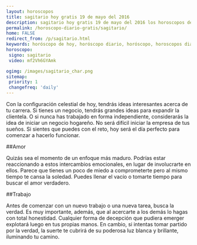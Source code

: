 ```yaml
---
layout: horoscopos
title: sagitario hoy gratis 19 de mayo del 2016 
description: sagitario hoy gratis 19 de mayo del 2016 los horoscopos del dia, amor, trabajo, vida personal. Todas las predicciones para sagitario gratis. Ahora Tambien podes consultar el Oraculo SI o NO http://horoscopo-del-dia.com/oraculo-si-no/ 
permalink: /horoscopo-diario-gratis/sagitario/
home: FALSE
redirect_from: /p/sagitario.html
keywords: horóscopo de hoy, horóscopo diario, horóscopo, horoscopos diarios gratis del dia de hoy, horóscopo diario gratis,horóscopo 2016, horóscopo esperanza gracia, horoscopo sagitario hoy, horoscop, horóscopos gratis, horoscopo sagitario, horoscopo sagitario 2016, Tarot, Astrologia, Zodíaco, sagitario, horoscopo gratis
horoscopo:
 signo: sagitario
 video: mf2Vh6GYAmk

ogimg: /images/sagitario_char.png
sitemap:
 priority: 1
 changefreq: 'daily'
---
```



Con la configuración celestial de hoy, tendrás ideas interesantes acerca de tu carrera. Si tienes un negocio, tendrás grandes ideas para expandir la clientela. O si nunca has trabajado en forma independiente, considerarás la idea de iniciar un negocio hogareño. No será difícil iniciar la empresa de tus sueños. Si sientes que puedes con el reto, hoy será el día perfecto para comenzar a hacerlo funcionar.

##Amor

Quizás sea el momento de un enfoque más maduro. Podrías estar reaccionando a estos intercambios emocionales, en lugar de involucrarte en ellos. Parece que tienes un poco de miedo a comprometerte pero al mismo tiempo te cansa la soledad. Puedes llenar el vacío o tomarte tiempo para buscar el amor verdadero.

##Trabajo

Antes de comenzar con un nuevo trabajo o una nueva tarea, busca la verdad. Es muy importante, además, que al acercarte a los demás lo hagas con total honestidad. Cualquier forma de decepción que pudiera emerger explotará luego en tus propias manos. En cambio, si intentas tomar partido por la verdad, la suerte te cubrirá de su poderosa luz blanca y brillante, iluminando tu camino.